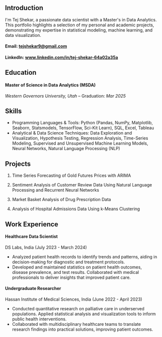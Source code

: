 ## Introduction

I'm Tej Shekar, a passionate data scientist with a Master's in Data Analytics. This portfolio highlights a selection of my personal and academic projects, demonstrating my expertise in statistical modeling, machine learning, and data visualization.

#### Email: tejshekar9@gmail.com

#### LinkedIn: www.linkedin.com/in/tej-shekar-64a02a35a 

## Education

#### Master of Science in Data Analytics (MSDA)
*Western Governors University, Utah* – Graduation: *Mar 2025*

## Skills

- Programming Languages & Tools:
    Python (Pandas, NumPy, Matplotlib, Seaborn, Statsmodels, TensorFlow, Sci-Kit Learn), SQL, Excel, Tableau
- Analytical & Data Science Techniques:
    Data Exploration and Visualization, Hypothesis Testing, Regression Analysis, Time-Series Modeling, Supervised and Unsupervised Machine Learning Models, Neural Networks, Natural Language Processing (NLP)

## Projects

1. Time Series Forecasting of Gold Futures Prices with ARIMA 

2. Sentiment Analysis of Customer Review Data Using Natural Language Processing and Recurrent Neural Networks

3. Market Basket Analysis of Drug Prescription Data

4. Analysis of Hospital Admissions Data Using k-Means Clustering 


## Work Experience

#### Healthcare Data Scientist 
DS Labs, India (July 2023 - March 2024)
- Analyzed patient health records to identify trends and patterns, aiding in decision-making for
diagnostic and treatment protocols.
- Developed and maintained statistics on patient health outcomes, disease prevalence, and test results.
Collaborated with medical professionals to deliver insights that improved patient care.

#### Undergraduate Researcher 
Hassan Institute of Medical Sciences, India (June 2022 - April 2023)
- Conducted quantitative research on palliative care in underserved populations. Applied statistical
analysis and visualization tools to inform public health interventions.
- Collaborated with multidisciplinary healthcare teams to translate research findings into practical
solutions, improving patient outcomes.







